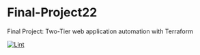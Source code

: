 # Final-Project22
Final Project: Two-Tier web application automation with Terraform

[![Lint](https://github.com/ACS730-Grp9/Final-Project22/actions/workflows/tflint.yml/badge.svg)](https://github.com/ACS730-Grp9/Final-Project22/actions/workflows/tflint.yml)

